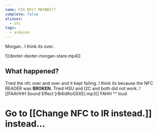 ```yaml
---
name: FIX NFC? MAYBEE??
complete: false
aliases:
  - nfc
tags:
  - arduino
---
```

Morgan.. I think its over..

![[dexter-dexter-morgan-stare.mp4]]

## What happened?
Tried the nfc over and over and it kept failing. I think its because the NFC READER was **BROKEN.** Tried HSU and I2C and both did not work.  ![[FAAHHH Sound Effect [rB4IdKoG5XE].mp3]] FAHH  ^^ loud
# Go to [[Change NFC to IR instead.]] instead...
